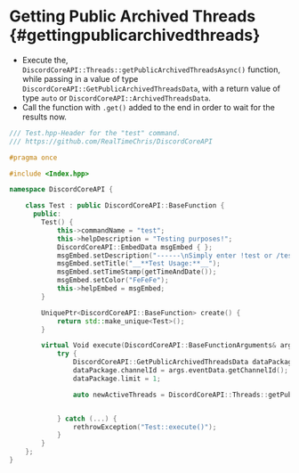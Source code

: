 Getting Public Archived Threads {#gettingpublicarchivedthreads}
============
- Execute the, `DiscordCoreAPI::Threads::getPublicArchivedThreadsAsync()` function, while passing in a value of type `DiscordCoreAPI::GetPublicArchivedThreadsData`, with a return value of type `auto` or `DiscordCoreAPI::ArchivedThreadsData`.
- Call the function with `.get()` added to the end in order to wait for the results now.

```cpp
/// Test.hpp-Header for the "test" command.
/// https://github.com/RealTimeChris/DiscordCoreAPI

#pragma once

#include <Index.hpp>

namespace DiscordCoreAPI {

	class Test : public DiscordCoreAPI::BaseFunction {
	  public:
		Test() {
			this->commandName = "test";
			this->helpDescription = "Testing purposes!";
			DiscordCoreAPI::EmbedData msgEmbed { };
			msgEmbed.setDescription("------\nSimply enter !test or /test!\n------");
			msgEmbed.setTitle("__**Test Usage:**__");
			msgEmbed.setTimeStamp(getTimeAndDate());
			msgEmbed.setColor("FeFeFe");
			this->helpEmbed = msgEmbed;
		}

		UniquePtr<DiscordCoreAPI::BaseFunction> create() {
			return std::make_unique<Test>();
		}

		virtual Void execute(DiscordCoreAPI::BaseFunctionArguments& args) {
			try {
				DiscordCoreAPI::GetPublicArchivedThreadsData dataPackage;
				dataPackage.channelId = args.eventData.getChannelId();
				dataPackage.limit = 1;

				auto newActiveThreads = DiscordCoreAPI::Threads::getPublicArchivedThreadsAsync(dataPackage).get();


			} catch (...) {
				rethrowException("Test::execute()");
			}
		}
	};
}
```
